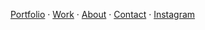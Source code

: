 [Portfolio](https://radestojicic.vercel.app/) · [Work](https://radestojicic.vercel.app/work) · [About](https://radestojicic.vercel.app/#about) · [Contact](https://radestojicic.vercel.app/#contact) · [Instagram](https://www.instagram.com/radee_st/) 
